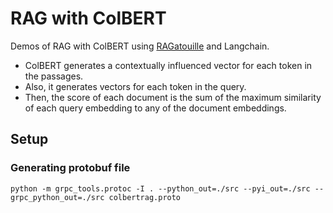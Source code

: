 # RAG with ColBERT 

Demos of RAG with ColBERT using [RAGatouille](https://github.com/bclavie/RAGatouille) and Langchain.

- ColBERT generates a contextually influenced vector for each token in the passages.
- Also, it generates vectors for each token in the query.
- Then, the score of each document is the sum of the maximum similarity of each query embedding to any of the document embeddings.

## Setup

### Generating protobuf file

```
python -m grpc_tools.protoc -I . --python_out=./src --pyi_out=./src --grpc_python_out=./src colbertrag.proto
```